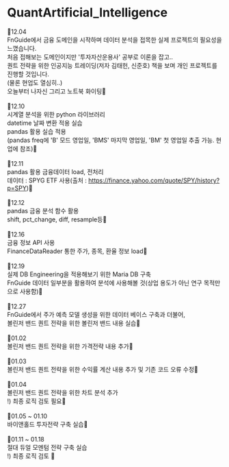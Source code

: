 # QuantArtificial_Intelligence

📌12.04<br>
FnGuide에서 금융 도메인을 시작하며 데이터 분석을 접목한 실제 프로젝트의 필요성을 느꼈습니다.<br>
처음 접해보는 도메인이지만 '투자자산운용사' 공부로 이론을 잡고..<br>
퀀트 전략을 위한 인공지능 트레이딩(저자 김태헌, 신준호) 책을 보며 개인 프로젝트를 진행할 것입니다.<br>
(물론 현업도 열심히..)<br>
오늘부터 나자신 그리고 노트북 화이팅🌱
<br><br>
📌12.10<br>
시계열 분석을 위한 python 라이브러리<br>
datetime 날짜 변환 적용 실습<br>
pandas 활용 실습 적용<br>
(pandas freq에 'B' 모드 영업일, 'BMS' 마지막 영업일, 'BM' 첫 영업일 추출 가능. 현업에 참조)🌱
<br><br>
📌12.11<br>
pandas 활용 금융데이터 load, 전처리<br>
데이터 : SPYG ETF 사용(출처 : https://finance.yahoo.com/quote/SPY/history?p=SPY)🌱
<br><br>
📌12.12<br>
pandas 금융 분석 함수 활용<br>
shift, pct_change, diff, resample등🌱
<br><br>
📌12.16<br>
금융 정보 API 사용<br>
FinanceDataReader 통한 주가, 종목, 환율 정보 load🌱
<br><br>
📌12.19<br>
실제 DB Engineering을 적용해보기 위한 Maria DB 구축<br>
FnGuide 데이터 일부분을 활용하여 분석에 사용해볼 것(상업 용도가 아닌 연구 목적만으로 사용함)🌱
<br><br>
📌12.27<br>
FnGuide에서 주가 예측 모델 생성을 위한 데이터 베이스 구축과 더불어,<br>
볼린저 밴드 퀀트 전략을 위한 볼린저 밴드 내용 실습🌱
<br><br>
📌01.02<br>
볼린저 밴드 퀀트 전략을 위한 가격전략 내용 추가🌱
<br><br>
📌01.03<br>
볼린저 밴드 퀀트 전략을 위한 수익률 계산 내용 추가 및 기존 코드 오류 수정🌱
<br><br>
📌01.04<br>
볼린저 밴드 퀀트 전략을 위한 차트 분석 추가<br>
!) 최종 로직 검토 필요🌱
<br><br>
📌01.05 ~ 01.10<br>
바이앤홀드 투자전략 구축 실습🌱
<br><br>
📌01.11 ~ 01.18<br>
절대 듀얼 모멘텀 전략 구축 실습<br>
!) 최종 로직 검토 🌱
